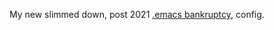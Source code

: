 My new slimmed down, post 2021 [.emacs bankruptcy](https://www.emacswiki.org/emacs/DotEmacsBankruptcy
), config.